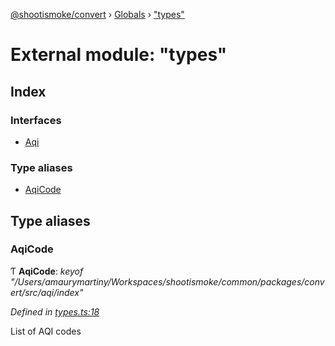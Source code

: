 [@shootismoke/convert](../README.md) › [Globals](../globals.md) › ["types"](_types_.md)

# External module: "types"

## Index

### Interfaces

* [Aqi](../interfaces/_types_.aqi.md)

### Type aliases

* [AqiCode](_types_.md#aqicode)

## Type aliases

###  AqiCode

Ƭ **AqiCode**: *keyof "/Users/amaurymartiny/Workspaces/shootismoke/common/packages/convert/src/aqi/index"*

*Defined in [types.ts:18](https://github.com/shootismoke/common/blob/5e67d25/packages/convert/src/types.ts#L18)*

List of AQI codes
